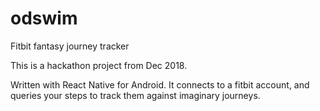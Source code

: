 # odswim
Fitbit fantasy journey tracker

This is a hackathon project from Dec 2018.

Written with React Native for Android. It connects to a fitbit account, and queries your steps to track them against imaginary journeys.

